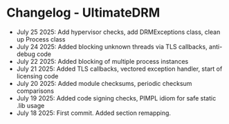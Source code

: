 # Changelog - UltimateDRM

- July 25 2025: Add hypervisor checks, add DRMExceptions class, clean up Process class  
- July 24 2025: Added blocking unknown threads via TLS callbacks, anti-debug code  
- July 22 2025: Added blocking of multiple process instances  
- July 21 2025: Added TLS callbacks, vectored exception handler, start of licensing code  
- July 20 2025: Added module checksums, periodic checksum comparisons    
- July 19 2025: Added code signing checks, PIMPL idiom for safe static .lib usage  
- July 18 2025: First commit. Added section remapping.  